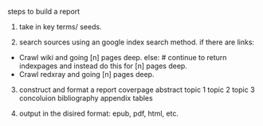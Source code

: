 steps to build a report

1. take in key terms/ seeds.

2. search sources using an google index search method.
   if there are links:

- Crawl wiki and going [n] pages deep.
  else: # continue to return indexpages and instead do this for [n] pages deep.
- Crawl redxray and going [n] pages deep.

3. construct and format a report
   coverpage
   abstract
   topic 1
   topic 2
   topic 3
   concoluion
   bibliography
   appendix
   tables

4. output in the disired format: epub, pdf, html, etc.
